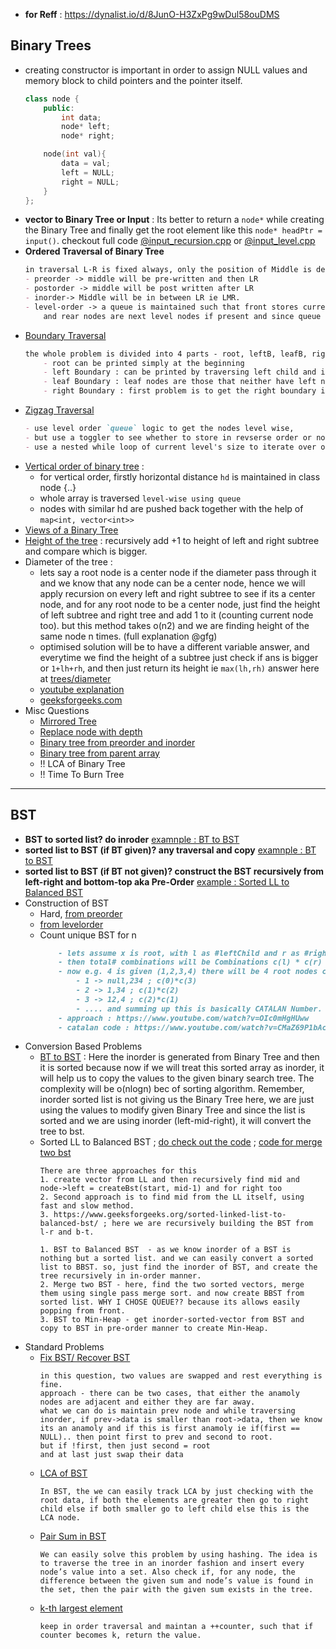 - **for Reff** : https://dynalist.io/d/8JunO-H3ZxPg9wDul58ouDMS
## Binary Trees
- creating constructor is important in order to assign NULL values and memory block to child pointers and the pointer itself.
    ```cpp
    class node {
        public: 
            int data;
            node* left;
            node* right;
    
        node(int val){
            data = val;
            left = NULL;
            right = NULL;
        }
    };
    ```
- **vector to Binary Tree or Input** : Its better to return a `node*` while creating the Binary Tree and finally get the root element like this `node* headPtr = input()`. checkout full code [@input_recursion.cpp](trees/1_input_rec.cpp) or [@input_level.cpp](trees/2_input_level.cpp)
- **Ordered Traversal of Binary Tree**
    ```md
    in traversal L-R is fixed always, only the position of Middle is detrmined.
    - preorder -> middle will be pre-written and then LR
    - postorder -> middle will be post written after LR
    - inorder-> Middle will be in between LR ie LMR.  
    - level-order -> a queue is maintained such that front stores current level nodes 
        and rear nodes are next level nodes if present and since queue is popped from front current level nodes are printed and then their children are pushed at the end of the queue making it traversing level wise. A `while loop` is iterated until queue becomes empty.  
    ```
- [Boundary Traversal](trees/4_boundary_traversal.cpp)
    ```markdown
    the whole problem is divided into 4 parts - root, leftB, leafB, rightB
        - root can be printed simply at the beginning
        - left Boundary : can be printed by traversing left child and if not present then right child, but if both are not present then its a leaf node hence do not print it. print the node data only if either of the child is present because then only its not a leaf.
        - leaf Boundary : leaf nodes are those that neither have left nor right nodes and hence that is only checked along with recursion.
        - right Boundary : first problem is to get the right boundary in reverse order which can be easily solved by first recursing and then printing the data. second thing is to iterate use the `leftB` logic only, first check the right element if not  present then left node.
    ```
- [Zigzag Traversal](trees/5_zigzag.cpp)
    ```markdown
    - use level order `queue` logic to get the nodes level wise,
    - but use a toggler to see whether to store in revserse order or not
    - use a nested while loop of current level's size to iterate over only till this level nodes
    ```
- [Vertical order of binary tree](trees/9_verticalorder.cpp) : 
    - for vertical order, firstly horizontal distance `hd` is maintained in class node {..}
    - whole array is traversed `level-wise using queue`
    - nodes with similar hd are pushed back together with the help of `map<int, vector<int>>`
- [Views of a Binary Tree](trees/10_views.cpp)
- [Height of the tree](trees/6_height.cpp) : recursively add +1 to height of left and right subtree and compare which is bigger. 
- Diameter of the tree : 
    - lets say a root node is a center node if the diameter pass through it and we know that any node can be a center node, hence we will apply recursion on every left and right subtree to see if its a center node, and for any root node to be a center node, just find the height of left subtree and right tree and add 1 to it (counting current node too). but this method takes o(n2) and we are finding height of the same node n times. (full explanation @gfg)
    - optimised solution will be to have a different variable answer, and everytime we find the height of a subtree just check if ans is bigger or `1+lh+rh`, and then just return its height ie `max(lh,rh)` answer here at [trees/diameter](trees/7_diameter.cpp)
    - [youtube explanation](https://www.youtube.com/watch?v=Toe0UQMWhjM)
    - [geeksforgeeks.com](https://www.geeksforgeeks.org/diameter-of-a-binary-tree/)
- Misc Questions
    - [Mirrored Tree](trees/11_mirrored.cpp)
    - [Replace node with depth](trees/8_replacenode_with_depth.cpp)
    - [Binary tree from preorder and inorder](trees/12_preorder_inorder.cpp)
    - [Binary tree from parent array](trees/13_from_parent_array.cpp)
    - !! LCA of Binary Tree
    - !! Time To Burn Tree

<hr>

## BST
- **BST to sorted list? do inroder** [examnple : BT to BST](trees/16_bt_to_bst.cpp)
- **sorted list to BST (if BT given)? any traversal and copy** [examnple : BT to BST](trees/16_bt_to_bst.cpp)
- **sorted list to BST (if BT not given)? construct the BST recursively from left-right and bottom-top aka Pre-Order** [example : Sorted LL to Balanced BST](trees/17_ll_to_bst.cpp)
- Construction of BST
    - Hard, [from preorder](https://www.techiedelight.com/build-binary-search-tree-from-preorder-sequence)
    - [from levelorder](trees/15_bst_from_level.cpp)
    - Count unique BST for n
        ```md
            - lets assume x is root, with l as #leftChild and r as #right.
            - then total# combinations will be Combinations c(l) * c(r)
            - now e.g. 4 is given (1,2,3,4) there will be 4 root nodes cases (root-> left, rght)
                - 1 -> null,234 ; c(0)*c(3)
                - 2 -> 1,34 ; c(1)*c(2)
                - 3 -> 12,4 ; c(2)*c(1)
                - .... and summing up this is basically CATALAN Number.
            - approach : https://www.youtube.com/watch?v=OIc0mHgHUww
            - catalan code : https://www.youtube.com/watch?v=CMaZ69P1bAc&t=0s
        ```
- Conversion Based Problems
    - [BT to BST](trees/16_bt_to_bst.cpp) : Here the inorder is generated from Binary Tree and then it is sorted because now if we will treat this sorted array as inorder, it will help us to copy the values to the given binary search tree. The complexity will be o(nlogn) bec of sorting algorithm. Remember, inorder sorted list is not giving us the Binary Tree here, we are just using the values to modify given Binary Tree and since the list is sorted and we are using inorder (left-mid-right), it will convert the tree to bst.
    - Sorted LL to Balanced BST ; [do check out the code](trees/17_ll_to_bst.cpp) ; [code for merge two bst](trees/18_merge_bsts.cpp)
        ```
        There are three approaches for this
        1. create vector from LL and then recursively find mid and node->left = createBst(start, mid-1) and for right too
        2. Second approach is to find mid from the LL itself, using fast and slow method.
        3. https://www.geeksforgeeks.org/sorted-linked-list-to-balanced-bst/ ; here we are recursively building the BST from l-r and b-t.
        ```
        ```
        1. BST to Balanced BST  - as we know inorder of a BST is nothing but a sorted list. and we can easily convert a sorted list to BBST. so, just find the inorder of BST, and create the tree recursively in in-order manner.
        2. Merge two BST - here, find the two sorted vectors, merge them using single pass merge sort. and now create BBST from sorted list. WHY I CHOSE QUEUE?? because its allows easily popping from front.
        3. BST to Min-Heap - get inorder-sorted-vector from BST and copy to BST in pre-order manner to create Min-Heap. 
        ```
- Standard Problems
    - [Fix BST/ Recover BST](trees/19_fix_bst.cpp)
        ```
        in this question, two values are swapped and rest everything is fine.
        approach - there can be two cases, that either the anamoly nodes are adjacent and either they are far away. 
        what we can do is maintain prev node and while traversing inorder, if prev->data is smaller than root->data, then we know its an anamoly and if this is first anamoly ie if(first == NULL).. then point first to prev and second to root.
        but if !first, then just second = root
        and at last just swap their data
        ```
    - [LCA of BST](trees/20_lca_bst.cpp)
        ```
        In BST, the we can easily track LCA by just checking with the root data, if both the elements are greater then go to right child else if both smaller go to left child else this is the LCA node.
        ```
    - [Pair Sum in BST](https://www.techiedelight.com/find-pair-with-given-sum-bst/)
        ```
        We can easily solve this problem by using hashing. The idea is to traverse the tree in an inorder fashion and insert every node’s value into a set. Also check if, for any node, the difference between the given sum and node’s value is found in the set, then the pair with the given sum exists in the tree.
        ```
    - [k-th largest element](https://www.geeksforgeeks.org/kth-largest-element-in-bst-when-modification-to-bst-is-not-allowed/)
        ```
        keep in order traversal and maintan a ++counter, such that if counter becomes k, return the value. 
        ```